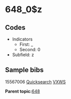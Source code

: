 # 648\_0$z

## Codes

-   Indicators
    -   First: \_
    -   Second: 0
-   Subfield: z

## Sample bibs

15567006 [Quicksearch](https://search.library.yale.edu/catalog/15567006) [VXWS](http://prodorbis.library.yale.edu:7014/vxws/GetHoldingsService?bibId=15567006)

**Parent topic:**[648](../../tags/648/648.md)

